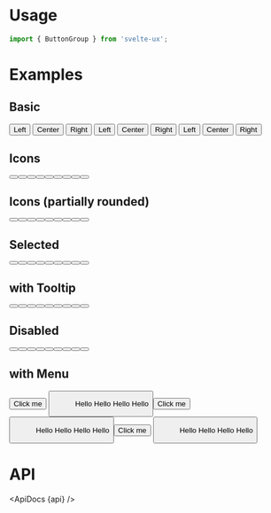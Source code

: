 <script lang="ts">
  import { mdiChevronDown, mdiFormatAlignLeft, mdiFormatAlignCenter, mdiFormatAlignRight } from '@mdi/js';

  import api from '$lib/components/Button.svelte?raw&sveld';
  import ApiDocs from '$lib/components/ApiDocs.svelte';

  import Button from '$lib/components/Button.svelte';
  import ButtonGroup from '$lib/components/ButtonGroup.svelte';
  import Menu from '$lib/components/Menu.svelte';
  import MenuItem from '$lib/components/MenuItem.svelte';
  import Preview from '$lib/components/Preview.svelte';
  import SectionDivider from '$lib/components/SectionDivider.svelte';
  import Toggle from '$lib/components/Toggle.svelte';
  import Tooltip from '$lib/components/Tooltip.svelte';
</script>

# Usage

```js
import { ButtonGroup } from 'svelte-ux';
```

# Examples

## Basic

<Preview>
  <div class="grid gap-2">
    <ButtonGroup variant="text" color="blue">
      <Button>Left</Button>
      <Button>Center</Button>
      <Button>Right</Button>
    </ButtonGroup>
    <ButtonGroup variant="outlined">
      <Button>Left</Button>
      <Button>Center</Button>
      <Button>Right</Button>
    </ButtonGroup>
    <ButtonGroup variant="filled" color="blue">
      <Button>Left</Button>
      <Button>Center</Button>
      <Button>Right</Button>
    </ButtonGroup>
  </div>
</Preview>

## Icons

<Preview>
  <div class="grid gap-2">
    <ButtonGroup variant="text" color="blue">
      <Button icon={mdiFormatAlignLeft} />
      <Button icon={mdiFormatAlignCenter} />
      <Button icon={mdiFormatAlignRight} />
    </ButtonGroup>
    <ButtonGroup variant="outlined">
      <Button icon={mdiFormatAlignLeft} />
      <Button icon={mdiFormatAlignCenter} />
      <Button icon={mdiFormatAlignRight} />
    </ButtonGroup>
    <ButtonGroup variant="filled" color="blue">
      <Button icon={mdiFormatAlignLeft} />
      <Button icon={mdiFormatAlignCenter} />
      <Button icon={mdiFormatAlignRight} />
    </ButtonGroup>
  </div>
</Preview>

## Icons (partially rounded)

<Preview>
  <div class="grid gap-2">
    <ButtonGroup variant="text" color="blue">
      <Button
        icon={mdiFormatAlignLeft}
        iconOnly={false}
      />
      <Button
        icon={mdiFormatAlignCenter}
        iconOnly={false}
      />
      <Button
        icon={mdiFormatAlignRight}
        iconOnly={false}
      />
    </ButtonGroup>
    <ButtonGroup variant="outlined">
      <Button
        icon={mdiFormatAlignLeft}
        iconOnly={false}
      />
      <Button
        icon={mdiFormatAlignCenter}
        iconOnly={false}
      />
      <Button
        icon={mdiFormatAlignRight}
        iconOnly={false}
      />
    </ButtonGroup>
    <ButtonGroup variant="filled" color="blue">
      <Button
        icon={mdiFormatAlignLeft}
        iconOnly={false}
      />
      <Button
        icon={mdiFormatAlignCenter}
        iconOnly={false}
      />
      <Button
        icon={mdiFormatAlignRight}
        iconOnly={false}
      />
    </ButtonGroup>
  </div>
</Preview>

## Selected

<Preview>
  <div class="grid gap-2">
    <ButtonGroup variant="text" color="blue">
      <Button
        icon={mdiFormatAlignLeft}
        iconOnly={false}
        class="bg-blue-50 hover:bg-blue-100 z-10"
      />
      <Button
        icon={mdiFormatAlignCenter}
        iconOnly={false}
      />
      <Button
        icon={mdiFormatAlignRight}
        iconOnly={false}
      />
    </ButtonGroup>
    <ButtonGroup variant="outlined">
      <Button
        icon={mdiFormatAlignLeft}
        iconOnly={false}
      />
      <Button
        icon={mdiFormatAlignCenter}
        iconOnly={false}
        class="text-blue-500 border-blue-500 bg-blue-50 hover:bg-blue-100 z-10"
      />
      <Button
        icon={mdiFormatAlignRight}
        iconOnly={false}
      />
    </ButtonGroup>
    <ButtonGroup variant="filled" color="blue">
      <Button
        icon={mdiFormatAlignLeft}
        iconOnly={false}
      />
      <Button
        icon={mdiFormatAlignCenter}
        iconOnly={false}
      />
      <Button
        icon={mdiFormatAlignRight}
        iconOnly={false}
          class="bg-blue-600 hover:bg-blue-700"
      />
    </ButtonGroup>
  </div>
</Preview>

## with Tooltip

<Preview>
  <div class="grid gap-2">
    <ButtonGroup variant="text" color="blue">
      <Tooltip title="left" offset={2}>
        <Button icon={mdiFormatAlignLeft} />
      </Tooltip>
      <Tooltip title="center" offset={2}>
        <Button icon={mdiFormatAlignCenter} />
      </Tooltip>
      <Tooltip title="right" offset={2}>
        <Button icon={mdiFormatAlignRight} />
      </Tooltip>
    </ButtonGroup>
    <ButtonGroup variant="outlined">
      <Tooltip title="left" offset={2}>
        <Button icon={mdiFormatAlignLeft} />
      </Tooltip>
      <Tooltip title="center" offset={2}>
        <Button icon={mdiFormatAlignCenter} />
      </Tooltip>
      <Tooltip title="right" offset={2}>
        <Button icon={mdiFormatAlignRight} />
      </Tooltip>
    </ButtonGroup>
    <ButtonGroup variant="filled" color="blue">
      <Tooltip title="left" offset={2}>
        <Button icon={mdiFormatAlignLeft} />
      </Tooltip>
      <Tooltip title="center" offset={2}>
        <Button icon={mdiFormatAlignCenter} />
      </Tooltip>
      <Tooltip title="right" offset={2}>
        <Button icon={mdiFormatAlignRight} />
      </Tooltip>
    </ButtonGroup>
  </div>
</Preview>

## Disabled

<Preview>
  <div class="grid gap-2">
    <ButtonGroup variant="text" color="blue" disabled>
      <Button
        icon={mdiFormatAlignLeft}
        iconOnly={false}
      />
      <Button
        icon={mdiFormatAlignCenter}
        iconOnly={false}
      />
      <Button
        icon={mdiFormatAlignRight}
        iconOnly={false}
      />
    </ButtonGroup>
    <ButtonGroup variant="outlined" disabled>
      <Button
        icon={mdiFormatAlignLeft}
        iconOnly={false}
      />
      <Button
        icon={mdiFormatAlignCenter}
        iconOnly={false}
      />
      <Button
        icon={mdiFormatAlignRight}
        iconOnly={false}
      />
    </ButtonGroup>
    <ButtonGroup variant="filled" disabled>
      <Button
        color="blue"
        icon={mdiFormatAlignLeft}
        iconOnly={false}
      />
      <Button
        color="blue"
        icon={mdiFormatAlignCenter}
        iconOnly={false}
      />
      <Button
        color="blue"
        icon={mdiFormatAlignRight}
        iconOnly={false}
      />
    </ButtonGroup>
  </div>
</Preview>

## with Menu

<Preview>
  <div class="grid gap-2">
    <ButtonGroup variant="text">
      <Button>Click me</Button>
      <Toggle let:on={open} let:toggle>
        <span>
          <Button
            icon={mdiChevronDown}
            on:click={toggle}
            rounded
            class="px-1"
          />
          <Menu {open} on:close={toggle} placement="bottom-start">
            <MenuItem>Hello</MenuItem>
            <MenuItem>Hello</MenuItem>
            <MenuItem>Hello</MenuItem>
            <MenuItem>Hello</MenuItem>
          </Menu>
        </span>
      </Toggle>
    </ButtonGroup>
    <ButtonGroup variant="outlined">
      <Button>Click me</Button>
      <Toggle let:on={open} let:toggle>
        <span>
          <Button
            icon={mdiChevronDown}
            on:click={toggle}
            rounded
            class="px-1"
          />
          <Menu {open} on:close={toggle} placement="bottom-start">
            <MenuItem>Hello</MenuItem>
            <MenuItem>Hello</MenuItem>
            <MenuItem>Hello</MenuItem>
            <MenuItem>Hello</MenuItem>
          </Menu>
        </span>
      </Toggle>
    </ButtonGroup>
    <ButtonGroup variant="filled" color="blue">
      <Button>Click me</Button>
      <Toggle let:on={open} let:toggle>
        <span>
          <Button
            icon={mdiChevronDown}
            on:click={toggle}
            rounded
            class="px-1"
          />
          <Menu {open} on:close={toggle} placement="bottom-start">
            <MenuItem>Hello</MenuItem>
            <MenuItem>Hello</MenuItem>
            <MenuItem>Hello</MenuItem>
            <MenuItem>Hello</MenuItem>
          </Menu>
        </span>
      </Toggle>
    </ButtonGroup>
  </div>
</Preview>

# API

<ApiDocs {api} />
